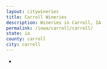 ```yaml
---
layout: citywineries
title: Carroll Wineries
description: Wineries in Carroll, IA
permalink: /iowa/carroll/carroll/
state: ia
county: carroll
city: carroll
---
```

-
